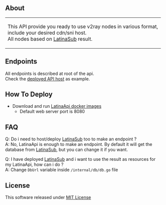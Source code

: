 ## About

<table>
<tr>
<td>

This API provide you ready to use v2ray nodes in various format, include your desired cdn/sni host.  
All nodes based on [LatinaSub](https://github.com/LalatinaHub/LatinaSub) result.

</td>
</tr>
</table>

## Endpoints

All endpoints is described at root of the api.  
Check the [deployed API host](https://fool.azurewebsites.net/) as example.

## How To Deploy

- Download and run [LatinaApi docker images](https://github.com/LalatinaHub/LatinaApi/pkgs/container/latinaapi)
  - Default web server port is 8080

## FAQ

Q: Do i need to host/deploy [LatinaSub](https://github.com/LalatinaHub/LatinaSub) too to make an endpoint ?  
A: No, LatinaApi is enough to make an endpoint. By default it will get the database from [LatinaSub](https://github.com/LalatinaHub/LatinaSub), but you can change it if you want.

Q: I have deployed [LatinaSub](https://github.com/LalatinaHub/LatinaSub) and i want to use the result as resources for my LatinaApi, how can i do ?  
A: Change `DbUrl` variable inside `/internal/db/db.go` file

## License

This software released under [MIT License](https://github.com/LalatinaHub/License/blob/main/License)
